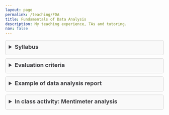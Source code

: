 ```yaml
---
layout: page
permalink: /teaching/FDA
title: Fundamentals of Data Analysis
description: My teaching experience, TAs and tutoring.
nav: false
---
```


<details style="background-color: #f9f9f9; border: 1px solid #d3d3d3; border-radius: 5px; margin: 10px 0; padding: 10px;">
  <summary style="font-weight: bold; margin-bottom: 5px; font-size: 18px; color: #424246; cursor: pointer;">Syllabus</summary>
  <p style="font-size: 16px; padding: 5px; margin: 0; color: #424246;">Here you can find the syllabus of the course, click below for the download.</p>
  <a href="/assets/pdf/syllabus.pdf" style="text-decoration: none; color: #424246; font-size: 16px;">Download Syllabus</a>
</details>

<details style="background-color: #f9f9f9; border: 1px solid #d3d3d3; border-radius: 5px; margin: 10px 0; padding: 10px;">
  <summary style="font-weight: bold; margin-bottom: 5px; font-size: 18px; color: #424246; cursor: pointer;">Evaluation criteria</summary>
  <p style="font-size: 16px; padding: 5px; margin: 0; color: #424246;">Here you find the tables with the evaluation criteria for the oral presentation, the notebook and the report.</p>
  <a href="/assets/pdf/evaluation_criteria.pdf" style="text-decoration: none; color: #424246; font-size: 16px;">Download evaluation tables</a>
</details>

<details style="background-color: #f9f9f9; border: 1px solid #d3d3d3; border-radius: 5px; margin: 10px 0; padding: 10px;">
  <summary style="font-weight: bold; margin-bottom: 5px; font-size: 18px; color: #424246; cursor: pointer;">Example of data analysis report</summary>
  <p style="font-size: 16px; padding: 5px; margin: 0; color: #424246;">Here you find a mock data analysis report that students can follow as a guideline for their assessment.</p>
  <a href="/assets/pdf/mock_report.pdf" style="text-decoration: none; color: #424246; font-size: 16px;">Download report</a>
</details>

<details style="background-color: #f9f9f9; border: 1px solid #d3d3d3; border-radius: 5px; margin: 10px 0; padding: 10px;">
  <summary style="font-weight: bold; margin-bottom: 5px; font-size: 18px; color: #424246; cursor: pointer;">In class activity: Mentimeter analysis</summary>
  <p style="font-size: 16px; padding: 5px; margin: 0; color: #424246;">
    Did you enjoy the in-class activity with Mentimeter? <a href="https://www.mentimeter.com/app/presentation/almw27xfb9irc3ammzfvsv6cyexv7q3p" style="color: #424246; text-decoration: none;">Here you find the results of our survey!</a>
  </p>
</details>



